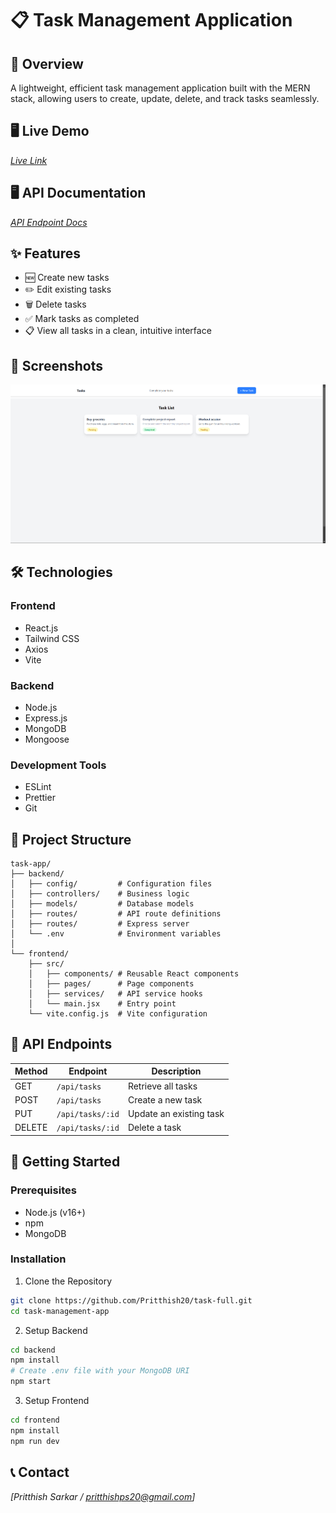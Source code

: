 # 📋 Task Management Application

## 🌟 Overview
A lightweight, efficient task management application built with the MERN stack, allowing users to create, update, delete, and track tasks seamlessly.


## 🖥️ Live Demo
*[Live Link](https://task-full-f7f3.vercel.app/)*

## 🖥 API Documentation
*[API Endpoint Docs](https://documenter.getpostman.com/view/39575061/2sAYkKJdKj)*

## ✨ Features
- 🆕 Create new tasks
- ✏️ Edit existing tasks
- 🗑️ Delete tasks
- ✅ Mark tasks as completed
- 📋 View all tasks in a clean, intuitive interface

## 📸 Screenshots
![Screenshot](./assets/home.png)

## 🛠️ Technologies
### Frontend
- React.js
- Tailwind CSS
- Axios
- Vite

### Backend
- Node.js
- Express.js
- MongoDB
- Mongoose

### Development Tools
- ESLint
- Prettier
- Git

## 📂 Project Structure
```
task-app/
├── backend/
│   ├── config/         # Configuration files
│   ├── controllers/    # Business logic
│   ├── models/         # Database models
│   ├── routes/         # API route definitions
│   ├── routes/         # Express server
│   └── .env            # Environment variables
│
└── frontend/
    ├── src/
    │   ├── components/ # Reusable React components
    │   ├── pages/      # Page components
    │   ├── services/   # API service hooks
    │   └── main.jsx    # Entry point
    └── vite.config.js  # Vite configuration
```

## 🔗 API Endpoints

| Method | Endpoint         | Description             |
|--------|------------------|-------------------------|
| GET    | `/api/tasks`     | Retrieve all tasks      |
| POST   | `/api/tasks`     | Create a new task       |
| PUT    | `/api/tasks/:id` | Update an existing task |
| DELETE | `/api/tasks/:id` | Delete a task           |

## 🔧 Getting Started

### Prerequisites
- Node.js (v16+)
- npm 
- MongoDB

### Installation

1. Clone the Repository
```bash
git clone https://github.com/Pritthish20/task-full.git
cd task-management-app
```

2. Setup Backend
```bash
cd backend
npm install
# Create .env file with your MongoDB URI
npm start
```

3. Setup Frontend
```bash
cd frontend
npm install
npm run dev
```

## 📞 Contact
*[Pritthish Sarkar / pritthishps20@gmail.com]*